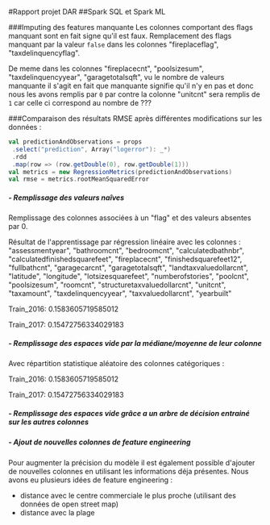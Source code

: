 #Rapport projet DAR
##Spark SQL et Spark ML

###Imputing des features manquante
  Les colonnes comportant des flags manquant sont en fait signe qu'il est faux. Remplacement des flags manquant par la valeur `false` dans les colonnes "fireplaceflag", "taxdelinquencyflag".
   
  De meme dans les colonnes "fireplacecnt", "poolsizesum", "taxdelinquencyyear", "garagetotalsqft", vu le nombre de valeurs manquante il s'agit en fait que manquante signifie qu'il n'y en pas et donc nous les avons remplis par `0`
  par contre la colonne "unitcnt" sera remplis de `1` car celle ci correspond au nombre de  ???
  
    
    
###Comparaison des résultats RMSE après différentes modifications sur les données : 
 ```scala
val predictionAndObservations = props
  .select("prediction", Array("logerror"): _*)
  .rdd
  .map(row => (row.getDouble(0), row.getDouble(1)))
val metrics = new RegressionMetrics(predictionAndObservations)
val rmse = metrics.rootMeanSquaredError
 ```
 ##### - Remplissage des valeurs naîves
 <p>Remplissage des colonnes associées à un "flag" et des valeurs absentes par 0.</p>
 <p>Résultat de l'apprentissage par régression linéaire avec les colonnes :
     "assessmentyear",
      "bathroomcnt",
      "bedroomcnt",
      "calculatedbathnbr",
      "calculatedfinishedsquarefeet",
      "fireplacecnt",
      "finishedsquarefeet12",
      "fullbathcnt",
      "garagecarcnt",
      "garagetotalsqft",
      "landtaxvaluedollarcnt",
      "latitude",
      "longitude",
      "lotsizesquarefeet",
      "numberofstories",
      "poolcnt",
      "poolsizesum",
      "roomcnt",
      "structuretaxvaluedollarcnt",
      "unitcnt",
      "taxamount",
      "taxdelinquencyyear",
      "taxvaluedollarcnt",
      "yearbuilt"</p>
  <p>Train_2016: 0.1583605719585012</p> 
  <p>Train_2017: 0.15472756334029183</p> 
 
 ##### - Remplissage des espaces vide par la médiane/moyenne de leur colonne
 Avec répartition statistique aléatoire des colonnes catégoriques :
  <p>Train_2016: 0.1583605719585012</p> 
  <p>Train_2017: 0.15472756334029183</p> 
  
 ##### - Remplissage des espaces vide grâce a un arbre de décision entrainé sur les autres colonnes
 ##### - Ajout de nouvelles colonnes de feature engineering
 Pour augmenter la précision du modèle il est également possible d'ajouter de nouvelles colonnes en utilisant les informations déja présentes.
 Nous avons eu plusieurs idées de feature engineering :
 - distance avec le centre commerciale le plus proche (utilisant des données de open street map)
 - distance avec la plage